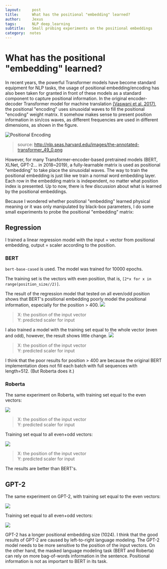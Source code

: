 ```yaml
---
layout:     post
title:      What has the positional "embedding" learned?
author:     Jexus
tags: 		NLP deep_learning
subtitle:   Small probing experiments on the positional embeddings
category:  notes
---
```


# What has the positional "embedding" learned?

In recent years, the powerful Transformer models have become standard equipment for NLP tasks, the usage of positional embedding/encoding has also been taken for granted in front of these models as a standard component to capture positional information. In the original encoder-decoder Transformer model for machine translation [(Vaswani et al. 2017)](https://arxiv.org/abs/1706.03762), the positional "encoding" uses sinusoidal waves to fill the positional "encoding" weight matrix. It somehow makes sense to present position information in sin/cos waves, as different frequencies are used in different dimensions, as shown in the figure.

![Positional Encoding](http://nlp.seas.harvard.edu/images/the-annotated-transformer_49_0.png)
> source: http://nlp.seas.harvard.edu/images/the-annotated-transformer_49_0.png

However, for many Transformer-encoder-based pretrained models (BERT, XLNet, GPT-2... in 2018~2019), a fully-learnable matrix is used as positional "embedding" to take place the sinusoidal waves.
The way to train the positional embedding is just like we train a normal word embedding layer. Each row in the embedding matrix is independent, no matter what position index is presented. Up to now, there is few discussion about what is learned by the positional embeddings.

Because I wondered whether positional "embedding" learned physical meaning or it was only manipulated by black-box parameters, I do some small experiments to probe the positional "embedding" matrix:


## Regression

I trained a linear regression model with the input = vector from positional embedding, output = scaler according to the position.

### BERT
`bert-base-cased` is used. The model was trained for 10000 epochs.

The training set is the vectors with even position, that is, `[2*x for x in range(position_size//2)]`.

The result of the regression model that tested on all even/odd position shows that BERT's positional embedding poorly model the positional information, especially for the position > 400.
![](https://i.imgur.com/Zt9bv2s.png)
> X: the position of the input vector  
> Y: predicted scaler for input

I also trained a model with the training set equal to the whole vector (even and odd), however, the result shows little change.
![](https://i.imgur.com/8r40guu.png)
> X: the position of the input vector  
> Y: predicted scaler for input

I think that the poor results for position > 400 are because the original BERT implementation does not fill each batch with full sequences with length=512. (But Roberta does it.)

### Roberta

The same experiment on Roberta, with training set equal to the even vectors:

![](https://i.imgur.com/PLREZ0N.png)
> X: the position of the input vector  
> Y: predicted scaler for input

Training set equal to all even+odd vectors:

![](https://i.imgur.com/PMWcQCI.png)
> X: the position of the input vector  
> Y: predicted scaler for input

The results are better than BERT's.

## GPT-2

The same experiment on GPT-2, with training set equal to the even vectors:


![](https://i.imgur.com/w16qvGi.png)

Training set equal to all even+odd vectors:

![](https://i.imgur.com/CmtaERA.png)

GPT-2 has a longer positional embedding size (1024).
I think that the good results of GPT-2 are caused by left-to-right language modeling. The GPT-2 model needs to be more sensitive to the position of the input vectors. On the other hand, the masked language modeling task (BERT and Roberta) can rely on more bag-of-words information in the sentence. Positional information is not as important to BERT in its task.